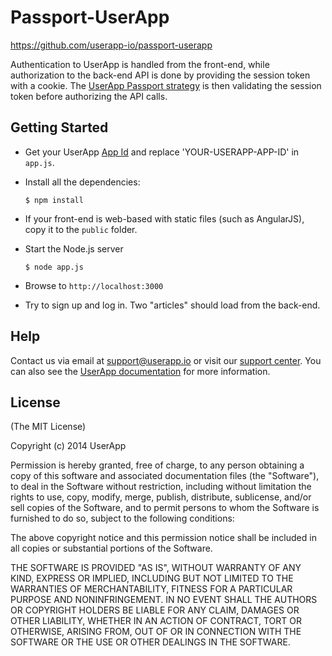 # Passport-UserApp

<https://github.com/userapp-io/passport-userapp>

Authentication to UserApp is handled from the front-end, while authorization to the back-end API is done by providing the 
session token with a cookie. The [UserApp Passport strategy](https://github.com/userapp-io/passport-userapp) is then validating 
the session token before authorizing the API calls.

## Getting Started

* Get your UserApp [App Id](https://help.userapp.io/customer/portal/articles/1322336-how-do-i-find-my-app-id-) and replace 
'YOUR-USERAPP-APP-ID' in `app.js`.

* Install all the dependencies:

  `$ npm install`

* If your front-end is web-based with static files (such as AngularJS), copy it to the `public` folder.

* Start the Node.js server

  `$ node app.js`

* Browse to `http://localhost:3000`

* Try to sign up and log in. Two "articles" should load from the back-end.

## Help

Contact us via email at support@userapp.io or visit our [support center](https://help.userapp.io). You can also see 
the [UserApp documentation](https://app.userapp.io/#/docs/) for more information.

## License

(The MIT License)

Copyright (c) 2014 UserApp

Permission is hereby granted, free of charge, to any person obtaining a copy of
this software and associated documentation files (the "Software"), to deal in
the Software without restriction, including without limitation the rights to
use, copy, modify, merge, publish, distribute, sublicense, and/or sell copies of
the Software, and to permit persons to whom the Software is furnished to do so,
subject to the following conditions:

The above copyright notice and this permission notice shall be included in all
copies or substantial portions of the Software.

THE SOFTWARE IS PROVIDED "AS IS", WITHOUT WARRANTY OF ANY KIND, EXPRESS OR
IMPLIED, INCLUDING BUT NOT LIMITED TO THE WARRANTIES OF MERCHANTABILITY, FITNESS
FOR A PARTICULAR PURPOSE AND NONINFRINGEMENT. IN NO EVENT SHALL THE AUTHORS OR
COPYRIGHT HOLDERS BE LIABLE FOR ANY CLAIM, DAMAGES OR OTHER LIABILITY, WHETHER
IN AN ACTION OF CONTRACT, TORT OR OTHERWISE, ARISING FROM, OUT OF OR IN
CONNECTION WITH THE SOFTWARE OR THE USE OR OTHER DEALINGS IN THE SOFTWARE.
